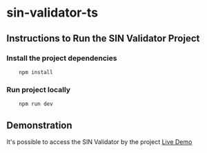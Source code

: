# sin-validator-ts

## Instructions to Run the SIN Validator Project

### Install the project dependencies

```
    npm install
```

### Run project locally

```
    npm run dev
```

## Demonstration

It's possible to access the SIN Validator by the project [Live Demo](https://sin-validator-ts.vercel.app/)